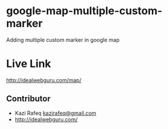 # google-map-multiple-custom-marker
Adding multiple custom marker in google map

# Live Link
  http://idealwebguru.com/map/

## Contributor
- Kazi Rafeq <kazirafeq@gmail.com>
- http://idealwebguru.com/

